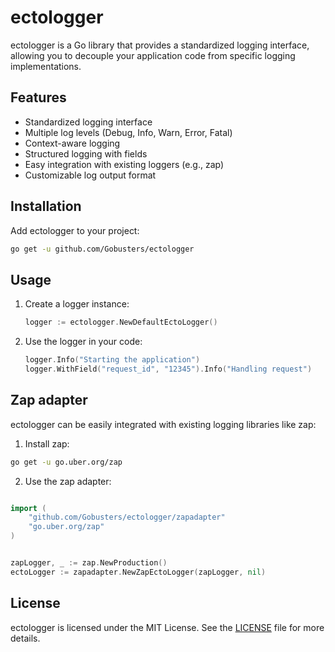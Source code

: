 # ectologger

ectologger is a Go library that provides a standardized logging interface, allowing you to decouple your application code from specific logging implementations.

## Features

- Standardized logging interface
- Multiple log levels (Debug, Info, Warn, Error, Fatal)
- Context-aware logging
- Structured logging with fields
- Easy integration with existing loggers (e.g., zap)
- Customizable log output format

## Installation

Add ectologger to your project:

```bash
go get -u github.com/Gobusters/ectologger
```

## Usage

1. Create a logger instance:

   ```go
   logger := ectologger.NewDefaultEctoLogger()
   ```

2. Use the logger in your code:

   ```go
   logger.Info("Starting the application")
   logger.WithField("request_id", "12345").Info("Handling request")
   ```

## Zap adapter

ectologger can be easily integrated with existing logging libraries like zap:

1. Install zap:

```bash
go get -u go.uber.org/zap
```

2. Use the zap adapter:

```go

import (
	"github.com/Gobusters/ectologger/zapadapter"
	"go.uber.org/zap"
)


zapLogger, _ := zap.NewProduction()
ectoLogger := zapadapter.NewZapEctoLogger(zapLogger, nil)
```

## License

ectologger is licensed under the MIT License. See the [LICENSE](LICENSE) file for more details.
